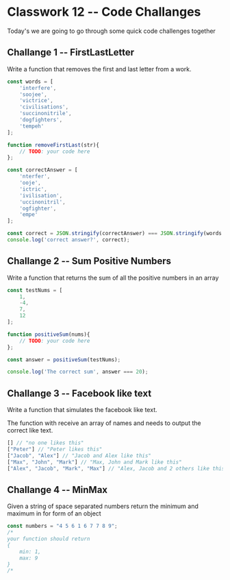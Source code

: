 # Classwork 12 -- Code Challanges

Today's we are going to go through some quick code challenges together

## Challange 1 -- FirstLastLetter

Write a function that removes the first and last letter from a work.

```js
const words = [
    'interfere',
    'soojee',
    'victrice',
    'civilisations',
    'succinonitrile',
    'dogfighters',
    'tempeh'
];

function removeFirstLast(str){
    // TODO: your code here
};

const correctAnswer = [
    'nterfer',
    'ooje',
    'ictric',
    'ivilisation',
    'uccinonitril',
    'ogfighter',
    'empe'
];

const correct = JSON.stringify(correctAnswer) === JSON.stringify(words.map(removeFirstLast));
console.log('correct answer?', correct);
```

## Challange 2 -- Sum Positive Numbers

Write a function that returns the sum of all the positive numbers in an array


```js
const testNums = [
    1,
    -4,
    7,
    12
];

function positiveSum(nums){
    // TODO: your code here
};

const answer = positiveSum(testNums);

console.log('The correct sum', answer === 20);
```

## Challange 3 -- Facebook like text

Write a function that simulates the facebook like text.

The function with receive an array of names and needs to output the correct like text.

```js
[] // "no one likes this"
["Peter"] // "Peter likes this"
["Jacob", "Alex"] // "Jacob and Alex like this"
["Max", "John", "Mark"] // "Max, John and Mark like this"
["Alex", "Jacob", "Mark", "Max"] // "Alex, Jacob and 2 others like this"
```

## Challange 4 -- MinMax

Given a string of space separated numbers return the minimum and maximum in for form of an object

```js
const numbers = "4 5 6 1 6 7 7 8 9";
/*
your function should return
{
    min: 1,
    max: 9
}
/*
```
